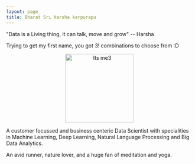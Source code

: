 ```yaml
---
layout: page
title: Bharat Sri Harsha karpurapu
---
```


"Data is a Living thing, it can talk, move and grow" -- Harsha

<p>Trying to get my first name, you got 3! combinations to choose from :D</p>

<div id="wrapper" style="width:100%; text-align:center">
<img src="https://kbsriharsha.github.io/assets/img/IMG_1251_cropped.png" alt="Its me3" height="185" width="185" align="middle">
</div>

<p>A customer focussed and business centeric Data Scientist with specialities in Machine Learning, Deep Learning, Natural Language Processing and Big Data Analytics. </p>

<p>An avid runner, nature lover, and a huge fan of meditation and yoga.</p>



